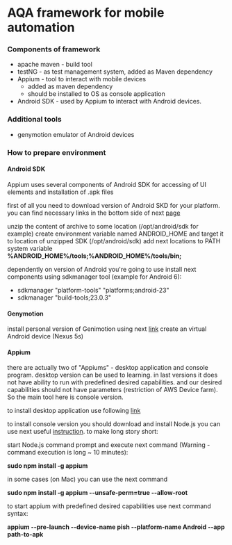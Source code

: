 # AQA framework for mobile automation #

### Components of framework ###

* apache maven - build tool
* testNG - as test management system, added as Maven dependency
* Appium - tool to interact with mobile devices
    * added as maven dependency
    * should be installed to OS as console application
* Android SDK - used by Appium to interact with Android devices. 

### Additional tools ###

* genymotion emulator of Android devices

### How to prepare environment ###

#### Android SDK ####

Appium uses several components of Android SDK for accessing of UI elements and installation of .apk files

first of all you need to download version of Android SKD for your platform. you can find necessary links in the bottom
side of next [page](https://developer.android.com/studio/index.html)
 
unzip the content of archive to some location (/opt/android/sdk for example)
create environment variable named ANDROID_HOME and target it to location of unzipped SDK (/opt/android/sdk)
add next locations to PATH system variable  **%ANDROID_HOME%/tools;%ANDROID_HOME%/tools/bin;**

dependently on version of Android you're going to use install next components using sdkmanager tool (example for Android 6):

* sdkmanager "platform-tools" "platforms;android-23"
* sdkmanager "build-tools;23.0.3"


#### Genymotion ####

install personal version of Genimotion using next [link](https://www.genymotion.com/fun-zone/)
create an virtual Android device (Nexus 5s)

#### Appium ####

there are actually two of "Appiums" - desktop application and console program.
desktop version can be used to learning. in last versions it does not have ability to run with predefined desired
capabilities. and our desired capabilities should not have parameters (restriction of AWS Device farm). So the main
tool here is console version.

to install desktop application use following [link](http://appium.io/)

to install console version you should download and install Node.js
you can use next useful [instruction](http://www.automationtestinghub.com/download-and-install-appium-1-6/).
to make long story short:

start Node.js command prompt and execute next command (Warning - command execution is long ~ 10 minutes):

**sudo npm install -g appium**

in some cases (on Mac) you can use the next command

**sudo npm install -g appium --unsafe-perm=true --allow-root**

to start appium with predefined desired capabilities use next command syntax:

**appium --pre-launch --device-name pish --platform-name Android --app path-to-apk**